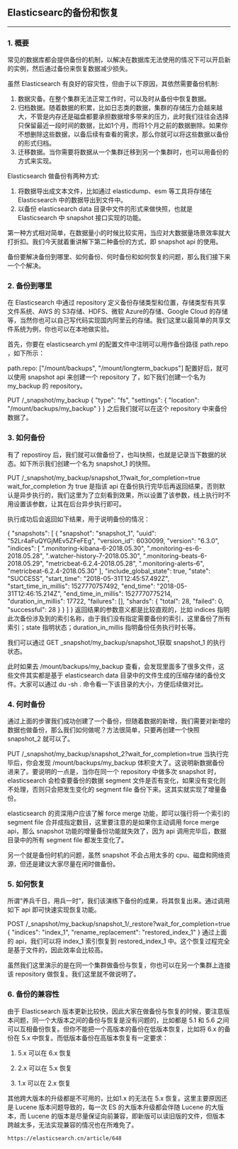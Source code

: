 ## Elasticsearc的备份和恢复
-----

### 1. 概要

常见的数据库都会提供备份的机制，以解决在数据库无法使用的情况下可以开启新的实例，然后通过备份来恢复数据减少损失。

虽然 Elasticsearch 有良好的容灾性，但由于以下原因，其依然需要备份机制:

1. 数据灾备。在整个集群无法正常工作时，可以及时从备份中恢复数据。
1. 归档数据。随着数据的积累，比如日志类的数据，集群的存储压力会越来越大，不管是内存还是磁盘都要承担数据增多带来的压力，此时我们往往会选择只保留最近一段时间的数据，比如1个月，而将1个月之前的数据删除。如果你不想删除这些数据，以备后续有查看的需求，那么你就可以将这些数据以备份的形式归档。
1. 迁移数据。当你需要将数据从一个集群迁移到另一个集群时，也可以用备份的方式来实现。

Elasticsearch 做备份有两种方式:

1. 将数据导出成文本文件，比如通过 elasticdump、esm 等工具将存储在 Elasticsearch 中的数据导出到文件中。
1. 以备份 elasticsearch data 目录中文件的形式来做快照，也就是 Elasticsearch 中 snapshot 接口实现的功能。

第一种方式相对简单，在数据量小的时候比较实用，当应对大数据量场景效率就大打折扣。我们今天就着重讲解下第二种备份的方式，即 snapshot api 的使用。

备份要解决备份到哪里、如何备份、何时备份和如何恢复的问题，那么我们接下来一个个解决。

### 2. 备份到哪里

在 Elasticsearch 中通过 repository 定义备份存储类型和位置，存储类型有共享文件系统、AWS 的 S3存储、HDFS、微软 Azure的存储、Google Cloud 的存储等，当然你也可以自己写代码实现国内阿里云的存储。我们这里以最简单的共享文件系统为例，你也可以在本地做实验。

首先，你要在 elasticsearch.yml 的配置文件中注明可以用作备份路径 path.repo ，如下所示：

path.repo: ["/mount/backups", "/mount/longterm_backups"]
配置好后，就可以使用 snapshot api 来创建一个 repository 了，如下我们创建一个名为 my_backup 的 repository。

PUT /_snapshot/my_backup
{
  "type": "fs",
  "settings": {
    "location": "/mount/backups/my_backup"
  }
}
之后我们就可以在这个 repository 中来备份数据了。

### 3. 如何备份

有了 repostiroy 后，我们就可以做备份了，也叫快照，也就是记录当下数据的状态。如下所示我们创建一个名为 snapshot_1 的快照。

PUT /_snapshot/my_backup/snapshot_1?wait_for_completion=true
wait_for_completion 为 true 是指该 api 在备份执行完毕后再返回结果，否则默认是异步执行的，我们这里为了立刻看到效果，所以设置了该参数，线上执行时不用设置该参数，让其在后台异步执行即可。

执行成功后会返回如下结果，用于说明备份的情况：

{
  "snapshots": [
    {
      "snapshot": "snapshot_1",
      "uuid": "52Lr4aFuQYGjMEv5ZFeFEg",
      "version_id": 6030099,
      "version": "6.3.0",
      "indices": [
        ".monitoring-kibana-6-2018.05.30",
        ".monitoring-es-6-2018.05.28",
        ".watcher-history-7-2018.05.30",
        ".monitoring-beats-6-2018.05.29",
        "metricbeat-6.2.4-2018.05.28",
        ".monitoring-alerts-6",
        "metricbeat-6.2.4-2018.05.30"
      ],
      "include_global_state": true,
      "state": "SUCCESS",
      "start_time": "2018-05-31T12:45:57.492Z",
      "start_time_in_millis": 1527770757492,
      "end_time": "2018-05-31T12:46:15.214Z",
      "end_time_in_millis": 1527770775214,
      "duration_in_millis": 17722,
      "failures": [],
      "shards": {
        "total": 28,
        "failed": 0,
        "successful": 28
      }
    }
  ]
}
返回结果的参数意义都是比较直观的，比如 indices 指明此次备份涉及到的索引名称，由于我们没有指定需要备份的索引，这里备份了所有索引；state 指明状态；duration_in_millis 指明备份任务执行时长等。

我们可以通过 GET _snapshot/my_backup/snapshot_1获取 snapshot_1 的执行状态。

此时如果去 /mount/backups/my_backup 查看，会发现里面多了很多文件，这些文件其实都是基于 elasticsearch data 目录中的文件生成的压缩存储的备份文件。大家可以通过 du -sh . 命令看一下该目录的大小，方便后续做对比。

### 4. 何时备份

通过上面的步骤我们成功创建了一个备份，但随着数据的新增，我们需要对新增的数据也做备份，那么我们如何做呢？方法很简单，只要再创建一个快照 snapshot_2 就可以了。

PUT /_snapshot/my_backup/snapshot_2?wait_for_completion=true
当执行完毕后，你会发现 /mount/backups/my_backup 体积变大了。这说明新数据备份进来了。要说明的一点是，当你在同一个 repository 中做多次 snapshot 时，elasticsearch 会检查要备份的数据 segment 文件是否有变化，如果没有变化则不处理，否则只会把发生变化的 segment file 备份下来。这其实就实现了增量备份。

elasticsearch 的资深用户应该了解 force merge 功能，即可以强行将一个索引的 segment file 合并成指定数目，这里要注意的是如果你主动调用 force merge api，那么 snapshot 功能的增量备份功能就失效了，因为 api 调用完毕后，数据目录中的所有 segment file 都发生变化了。

另一个就是备份时机的问题，虽然 snapshot 不会占用太多的 cpu、磁盘和网络资源，但还是建议大家尽量在闲时做备份。

### 5. 如何恢复

所谓“养兵千日，用兵一时”，我们该演练下备份的成果，将其恢复出来。通过调用如下 api 即可快速实现恢复功能。

POST /_snapshot/my_backup/snapshot_1/_restore?wait_for_completion=true
{
  "indices": "index_1",
  "rename_replacement": "restored_index_1"
}
通过上面的 api，我们可以将 index_1 索引恢复到 restored_index_1 中。这个恢复过程完全是基于文件的，因此效率会比较高。

虽然我们这里演示的是在同一个集群做备份与恢复，你也可以在另一个集群上连接该 repository 做恢复。我们这里就不做说明了。

### 6. 备份的兼容性 

由于 Elasticsearch 版本更新比较快，因此大家在做备份与恢复的时候，要注意版本问题，同一个大版本之间的备份与恢复是没有问题的，比如都是 5.1 和 5.6 之间可以互相备份恢复。但你不能把一个高版本的备份在低版本恢复，比如将 6.x 的备份在 5.x 中恢复。而低版本备份在高版本恢复有一定要求：

1) 5.x 可以在 6.x 恢复

2) 2.x 可以在 5.x 恢复

3) 1.x 可以在 2.x 恢复

其他跨大版本的升级都是不可用的，比如1.x 的无法在 5.x 恢复。这里主要原因还是 Lucene 版本问题导致的，每一次 ES 的大版本升级都会伴随 Lucene 的大版本，而 Lucene 的版本是尽量保证向前兼容，即新版可以读旧版的文件，但版本跨越太多，无法实现兼容的情况也在所难免了。

```html
https://elasticsearch.cn/article/648
```